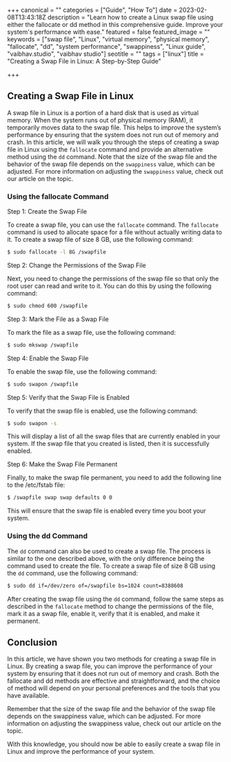 +++
canonical = ""
categories = ["Guide", "How To"]
date = 2023-02-08T13:43:18Z
description = "Learn how to create a Linux swap file using either the fallocate or dd method in this comprehensive guide. Improve your system's performance with ease."
featured = false
featured_image = ""
keywords = ["swap file", "Linux", "virtual memory", "physical memory", "fallocate", "dd", "system performance", "swappiness", "Linux guide", "vaibhav.studio", "vaibhav studio"]
seotitle = ""
tags = ["linux"]
title = "Creating a Swap File in Linux: A Step-by-Step Guide"

+++
## Creating a Swap File in Linux

A swap file in Linux is a portion of a hard disk that is used as virtual memory. When the system runs out of physical memory (RAM), it temporarily moves data to the swap file. This helps to improve the system’s performance by ensuring that the system does not run out of memory and crash. In this article, we will walk you through the steps of creating a swap file in Linux using the `fallocate` command and provide an alternative method using the `dd` command. Note that the size of the swap file and the behavior of the swap file depends on the `swappiness` value, which can be adjusted. For more information on adjusting the `swappiness` value, check out our article on the topic.

### Using the fallocate Command

Step 1: Create the Swap File

To create a swap file, you can use the `fallocate` command. The `fallocate` command is used to allocate space for a file without actually writing data to it. To create a swap file of size 8 GB, use the following command:

```bash
$ sudo fallocate -l 8G /swapfile
```

Step 2: Change the Permissions of the Swap File

Next, you need to change the permissions of the swap file so that only the root user can read and write to it. You can do this by using the following command:

```bash
$ sudo chmod 600 /swapfile
```

Step 3: Mark the File as a Swap File

To mark the file as a swap file, use the following command:

```bash
$ sudo mkswap /swapfile
```

Step 4: Enable the Swap File

To enable the swap file, use the following command:


```bash
$ sudo swapon /swapfile
```    

Step 5: Verify that the Swap File is Enabled

To verify that the swap file is enabled, use the following command:

    
```bash
$ sudo swapon -s
```    

This will display a list of all the swap files that are currently enabled in your system. If the swap file that you created is listed, then it is successfully enabled.

Step 6: Make the Swap File Permanent

Finally, to make the swap file permanent, you need to add the following line to the /etc/fstab file:

```bash
$ /swapfile swap swap defaults 0 0
```  

This will ensure that the swap file is enabled every time you boot your system.

### Using the dd Command

The `dd` command can also be used to create a swap file. The process is similar to the one described above, with the only difference being the command used to create the file. To create a swap file of size 8 GB using the `dd` command, use the following command:


```bash
$ sudo dd if=/dev/zero of=/swapfile bs=1024 count=8388608
```

After creating the swap file using the `dd` command, follow the same steps as described in the `fallocate` method to change the permissions of the file, mark it as a swap file, enable it, verify that it is enabled, and make it permanent.

## Conclusion

In this article, we have shown you two methods for creating a swap file in Linux. By creating a swap file, you can improve the performance of your system by ensuring that it does not run out of memory and crash. Both the fallocate and dd methods are effective and straightforward, and the choice of method will depend on your personal preferences and the tools that you have available.

Remember that the size of the swap file and the behavior of the swap file depends on the swappiness value, which can be adjusted. For more information on adjusting the swappiness value, check out our article on the topic.

With this knowledge, you should now be able to easily create a swap file in Linux and improve the performance of your system.